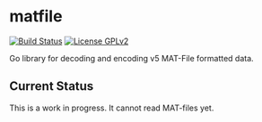 # matfile

[![Build Status](https://travis-ci.org/maspitz/matfile.svg?branch=master)](https://travis-ci.org/maspitz/matfile)
[![License GPLv2](https://img.shields.io/github/license/maspitz/matfile.svg)](https://github.com/maspitz/matfile/blob/master/LICENSE)

Go library for decoding and encoding v5 MAT-File formatted data.

## Current Status

This is a work in progress.  It cannot read MAT-files yet.
